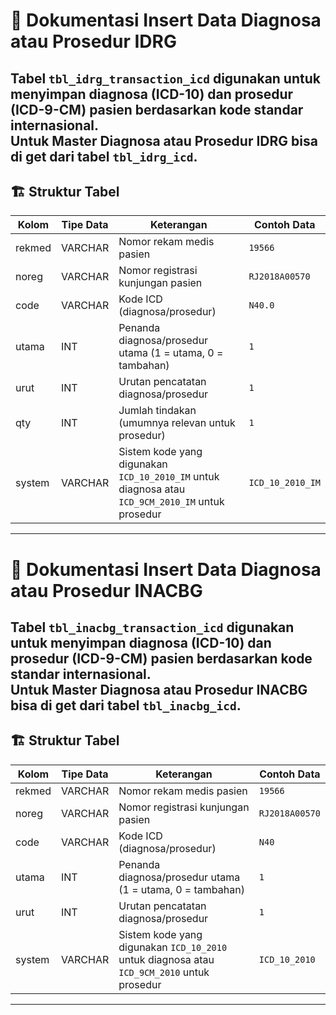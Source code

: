 # 📄 Dokumentasi Insert Data Diagnosa atau Prosedur IDRG

Tabel `tbl_idrg_transaction_icd` digunakan untuk menyimpan **diagnosa** (ICD-10) dan **prosedur** (ICD-9-CM) pasien berdasarkan kode standar internasional.  
Untuk Master Diagnosa atau Prosedur IDRG bisa di get dari tabel `tbl_idrg_icd`.
---

## 🏗 Struktur Tabel

| Kolom   | Tipe Data     | Keterangan | Contoh Data |
|---------|---------------|------------|-------------|
| rekmed  | VARCHAR       | Nomor rekam medis pasien | `19566` |
| noreg   | VARCHAR       | Nomor registrasi kunjungan pasien | `RJ2018A00570` |
| code    | VARCHAR       | Kode ICD (diagnosa/prosedur) | `N40.0` |
| utama   | INT           | Penanda diagnosa/prosedur utama (1 = utama, 0 = tambahan) | `1` |
| urut    | INT           | Urutan pencatatan diagnosa/prosedur | `1` |
| qty     | INT           | Jumlah tindakan (umumnya relevan untuk prosedur) | `1` |
| system  | VARCHAR       | Sistem kode yang digunakan `ICD_10_2010_IM` untuk diagnosa atau `ICD_9CM_2010_IM` untuk prosedur | `ICD_10_2010_IM` |

---

# 📄 Dokumentasi Insert Data Diagnosa atau Prosedur INACBG

Tabel `tbl_inacbg_transaction_icd` digunakan untuk menyimpan **diagnosa** (ICD-10) dan **prosedur** (ICD-9-CM) pasien berdasarkan kode standar internasional.  
Untuk Master Diagnosa atau Prosedur INACBG bisa di get dari tabel `tbl_inacbg_icd`.
---

## 🏗 Struktur Tabel

| Kolom   | Tipe Data     | Keterangan | Contoh Data |
|---------|---------------|------------|-------------|
| rekmed  | VARCHAR       | Nomor rekam medis pasien | `19566` |
| noreg   | VARCHAR       | Nomor registrasi kunjungan pasien | `RJ2018A00570` |
| code    | VARCHAR       | Kode ICD (diagnosa/prosedur) | `N40` |
| utama   | INT           | Penanda diagnosa/prosedur utama (1 = utama, 0 = tambahan) | `1` |
| urut    | INT           | Urutan pencatatan diagnosa/prosedur | `1` |
| system  | VARCHAR       | Sistem kode yang digunakan `ICD_10_2010` untuk diagnosa atau `ICD_9CM_2010` untuk prosedur | `ICD_10_2010` |

---
